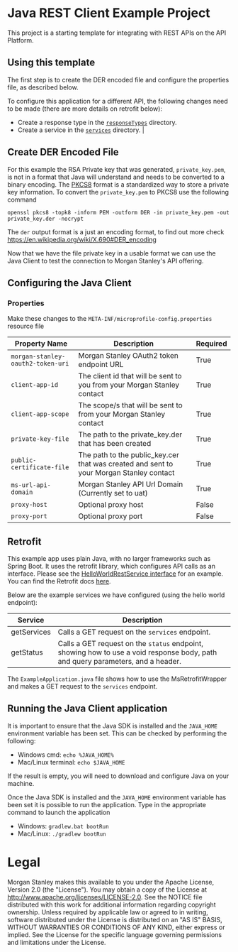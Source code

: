 # Java REST Client Example Project
This project is a starting template for integrating with REST APIs on the API Platform.

## Using this template
The first step is to create the DER encoded file and configure the properties file, as described below.

To configure this application for a different API, the following changes need to be made (there are more details on retrofit below):
- Create a response type in the [`responseTypes`](./src/main/java/com/ms/infra/example/application/responseTypes/) directory.
- Create a service in the [`services`](./src/main/java/com/ms/infra/example/application/services/) directory. |


## Create DER Encoded File
For this example the RSA Private key that was generated, `private_key.pem`, is not in a format that Java will understand and needs to be converted to a binary encoding.
The [PKCS8](https://en.wikipedia.org/wiki/PKCS_8) format is a standardized way to store a private key information.
To convert the `private_key.pem` to PKCS8 use the following command

```shell
openssl pkcs8 -topk8 -inform PEM -outform DER -in private_key.pem -out private_key.der -nocrypt
```
The `der` output format is a just an encoding format, to find out more check <https://en.wikipedia.org/wiki/X.690#DER_encoding>

Now that we have the file private key in a usable format we can use the Java Client to test the connection to Morgan Stanley's API offering.

## Configuring the Java Client

### Properties
Make these changes to the `META-INF/microprofile-config.properties` resource file

| Property Name                     | Description                                                                             | Required |
|-----------------------------------|-----------------------------------------------------------------------------------------|----------|
| `morgan-stanley-oauth2-token-uri` | Morgan Stanley OAuth2 token endpoint URL                                                | True     |
| `client-app-id`                   | The client id that will be sent to you from your Morgan Stanley contact                 | True     |
| `client-app-scope`                | The scope/s that will be sent to from your Morgan Stanley contact                       | True     |
| `private-key-file`                | The path to the private_key.der that has been created                                   | True     |
| `public-certificate-file`         | The path to the public_key.cer that was created and sent to your Morgan Stanley contact | True     |
| `ms-url-api-domain`               | Morgan Stanley API Url Domain (Currently set to uat)                                    | True     |
| `proxy-host`                      | Optional proxy host                                                                     | False    |
| `proxy-port`                      | Optional proxy port                                                                     | False    |

## Retrofit
This example app uses plain Java, with no larger frameworks such as Spring Boot. It uses the retrofit library, which configures API calls as an interface. Please see the [HelloWorldRestService interface](./src/main/java/com/ms/infra/example/application/servies/HelloWorldRestService.java) for an example. You can find the Retrofit docs [here](https://square.github.io/retrofit/).

Below are the example services we have configured (using the hello world endpoint):

| Service         | Description                                                                                                                     |
| --------------- |---------------------------------------------------------------------------------------------------------------------------------|
| getServices     | Calls a GET request on the `services` endpoint.                                                                                 |
| getStatus       | Calls a GET request on the `status` endpoint, showing how to use a void response body, path and query parameters, and a header. |

The `ExampleApplication.java` file shows how to use the MsRetrofitWrapper and makes a GET request to the `services` endpoint.

## Running the Java Client application
It is important to ensure that the Java SDK is installed and the `JAVA_HOME` environment variable has been set.
This can be checked by performing the following:

* Windows cmd: `echo %JAVA_HOME%`
* Mac/Linux terminal: `echo $JAVA_HOME`

If the result is empty, you will need to download and configure Java on your machine.

Once the Java SDK is installed and the `JAVA_HOME` environment variable has been set it is possible to run the application.
Type in the appropriate command to launch the application

* Windows: `gradlew.bat bootRun`
* Mac/Linux: `./gradlew bootRun`


# Legal

Morgan Stanley makes this available to you under the Apache License, Version 2.0 (the "License"). You may obtain a copy of the License at http://www.apache.org/licenses/LICENSE-2.0.
See the NOTICE file distributed with this work for additional information regarding copyright ownership.
Unless required by applicable law or agreed to in writing, software distributed under the License is distributed on an "AS IS" BASIS, WITHOUT WARRANTIES OR CONDITIONS OF ANY KIND, either express or implied.
See the License for the specific language governing permissions and limitations under the License.